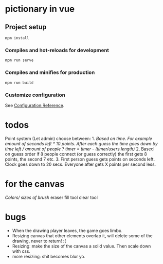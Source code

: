 # pictionary in vue

## Project setup
```
npm install
```

### Compiles and hot-reloads for development
```
npm run serve
```

### Compiles and minifies for production
```
npm run build
```

### Customize configuration
See [Configuration Reference](https://cli.vuejs.org/config/).

# todos
Point system
	(Let admin) choose between:
	1. *Based on time.
		For example amount of seconds left * 10 points.
		After each guess the time goes down by time left / amount of people ?
			timer = timer - (timer/users.length)*
	2. Based on guess order
	If 8 people connect (or guess correctly) the first gets 8 points, the second 7 etc.
	3. First person guess gets points on seconds left. Clock goes down to 20 secs. Everyone after gets X points per second less.

# for the canvas
*Colors/*
*sizes of brush*
eraser
fill tool
clear tool

# bugs
* When the drawing player leaves, the game goes limbo.
* Resizing canvas that other elements overlap it, will delete some of the drawing, never to return! :(
* Resizing: make the size of the canvas a solid value. Then scale down with css.
* more resizing: shit becomes blur yo.
